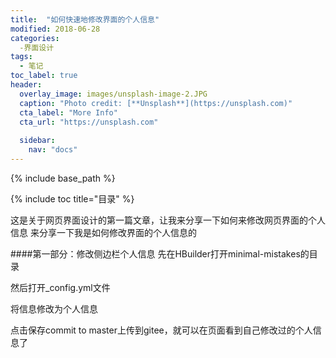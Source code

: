 ```yaml
---
title:  "如何快速地修改界面的个人信息"
modified: 2018-06-28 
categories: 
  -界面设计
tags:
  - 笔记
toc_label: true
header:
  overlay_image: images/unsplash-image-2.JPG
  caption: "Photo credit: [**Unsplash**](https://unsplash.com)"
  cta_label: "More Info"
  cta_url: "https://unsplash.com"
  
  sidebar:
    nav: "docs"
---
```


{% include base_path %}

{% include toc title="目录" %}


这是关于网页界面设计的第一篇文章，让我来分享一下如何来修改网页界面的个人信息
来分享一下我是如何修改界面的个人信息的

####第一部分：修改侧边栏个人信息
先在HBuilder打开minimal-mistakes的目录


然后打开_config.yml文件






将信息修改为个人信息





点击保存commit to master上传到gitee，就可以在页面看到自己修改过的个人信息了




